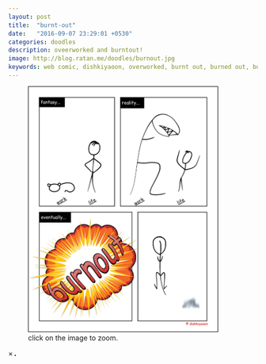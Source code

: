 ```yaml
---
layout: post
title:  "burnt-out"
date:   "2016-09-07 23:29:01 +0530"
categories: doodles
description: oveerworked and burntout!
image: http://blog.ratan.me/doodles/burnout.jpg
keywords: web comic, dishkiyaoon, overworked, burnt out, burned out, boss, ratan, ratandeep, ratandeep singh, relationship, office politics, corporate, ladder, politics
---
```

<!--p align=center><img style="border: 0px solid #000;" src="/doodles/warning.jpg" alt="" width="68%" height="68%" /></p-->

<figure>
    <img id="myImg" style="border: 1px solid #000;" src="/doodles/burnout.jpg" alt="" width="90%" height="90%">
  <figcaption>click on the image to zoom.</figcaption>
</figure>


<div id="myModal" class="modal">
  <span class="close">×</span>
  <img class="modal-content" id="img01" style="border: 1px solid #000;">
  <div id="caption"></div>
</div>